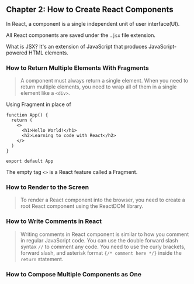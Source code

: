## Chapter 2: How to Create React Components

In React, a component is a single independent unit of user interface(UI).

All React components are saved under the `.jsx` file extension. 

What is JSX? It's an extension of JavaScript that produces JavaScript-powered HTML elements.


### How to Return Multiple Elements With Fragments
> A component must always return a single element. When you need to return multiple elements, you need to wrap all of them in a single element like a `<div>`.

Using Fragment in place of <div>
```
function App() {
  return (
    <>
      <h1>Hello World!</h1>
      <h2>Learning to code with React</h2>
    </>
  )
}

export default App
```

The empty tag `<>` is a React feature called a Fragment.

### How to Render to the Screen
> To render a React component into the browser, you need to create a root React component using the ReactDOM library.

### How to Write Comments in React
> Writing comments in React component is similar to how you comment in regular JavaScript code.
> You can use the double forward slash syntax `//` to comment any code.
> You need to use the curly brackets, forward slash, and asterisk format `{/* comment here */}` inside the `return` statement.

### How to Compose Multiple Components as One



